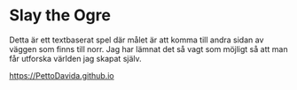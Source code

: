 # Slay the Ogre

Detta är ett textbaserat spel där målet är att komma till andra sidan av väggen som finns till norr. Jag har lämnat det så vagt som möjligt så att man får utforska världen jag skapat själv.

https://PettoDavida.github.io
